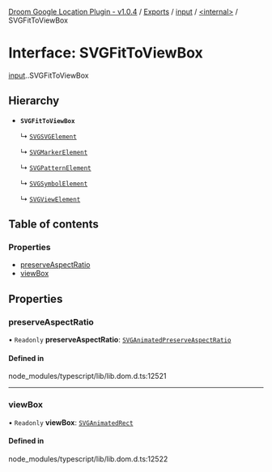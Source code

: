 [Droom Google Location Plugin - v1.0.4](../README.md) / [Exports](../modules.md) / [input](../modules/input.md) / [<internal\>](../modules/input._internal_.md) / SVGFitToViewBox

# Interface: SVGFitToViewBox

[input](../modules/input.md).[<internal>](../modules/input._internal_.md).SVGFitToViewBox

## Hierarchy

- **`SVGFitToViewBox`**

  ↳ [`SVGSVGElement`](input._internal_.SVGSVGElement.md)

  ↳ [`SVGMarkerElement`](input._internal_.SVGMarkerElement.md)

  ↳ [`SVGPatternElement`](input._internal_.SVGPatternElement.md)

  ↳ [`SVGSymbolElement`](input._internal_.SVGSymbolElement.md)

  ↳ [`SVGViewElement`](input._internal_.SVGViewElement.md)

## Table of contents

### Properties

- [preserveAspectRatio](input._internal_.SVGFitToViewBox.md#preserveaspectratio)
- [viewBox](input._internal_.SVGFitToViewBox.md#viewbox)

## Properties

### preserveAspectRatio

• `Readonly` **preserveAspectRatio**: [`SVGAnimatedPreserveAspectRatio`](../modules/input._internal_.md#svganimatedpreserveaspectratio)

#### Defined in

node_modules/typescript/lib/lib.dom.d.ts:12521

___

### viewBox

• `Readonly` **viewBox**: [`SVGAnimatedRect`](../modules/input._internal_.md#svganimatedrect)

#### Defined in

node_modules/typescript/lib/lib.dom.d.ts:12522

